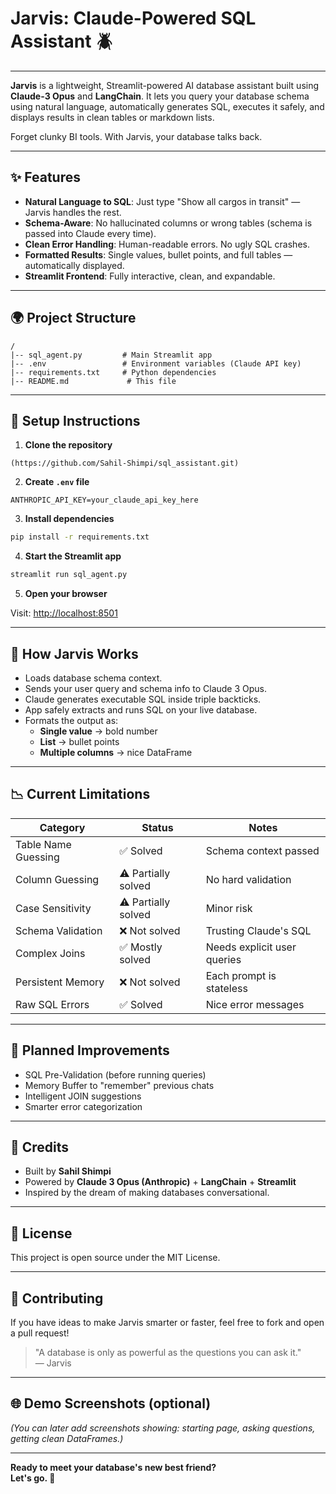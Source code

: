 # Jarvis: Claude-Powered SQL Assistant 🪲

---

**Jarvis** is a lightweight, Streamlit-powered AI database assistant built using **Claude-3 Opus** and **LangChain**. It lets you query your database schema using natural language, automatically generates SQL, executes it safely, and displays results in clean tables or markdown lists.

Forget clunky BI tools. With Jarvis, your database talks back.

---

## ✨ Features

- **Natural Language to SQL**: Just type "Show all cargos in transit" — Jarvis handles the rest.
- **Schema-Aware**: No hallucinated columns or wrong tables (schema is passed into Claude every time).
- **Clean Error Handling**: Human-readable errors. No ugly SQL crashes.
- **Formatted Results**: Single values, bullet points, and full tables — automatically displayed.
- **Streamlit Frontend**: Fully interactive, clean, and expandable.

---

## 🌍 Project Structure

```
/
|-- sql_agent.py         # Main Streamlit app
|-- .env                 # Environment variables (Claude API key)
|-- requirements.txt     # Python dependencies
|-- README.md             # This file
```

---

## 🚀 Setup Instructions

1. **Clone the repository**

```
(https://github.com/Sahil-Shimpi/sql_assistant.git)
```

2. **Create ****`.env`**** file**

```
ANTHROPIC_API_KEY=your_claude_api_key_here
```

3. **Install dependencies**

```bash
pip install -r requirements.txt
```

4. **Start the Streamlit app**

```bash
streamlit run sql_agent.py
```

5. **Open your browser**

Visit: [http://localhost:8501](http://localhost:8501)

---

## 🤖 How Jarvis Works

- Loads database schema context.
- Sends your user query and schema info to Claude 3 Opus.
- Claude generates executable SQL inside triple backticks.
- App safely extracts and runs SQL on your live database.
- Formats the output as:
  - **Single value** → bold number
  - **List** → bullet points
  - **Multiple columns** → nice DataFrame

---

## 📉 Current Limitations

| Category            | Status              | Notes                       |
| ------------------- | ------------------- | --------------------------- |
| Table Name Guessing | ✅ Solved            | Schema context passed       |
| Column Guessing     | ⚠️ Partially solved | No hard validation          |
| Case Sensitivity    | ⚠️ Partially solved | Minor risk                  |
| Schema Validation   | ❌ Not solved        | Trusting Claude's SQL       |
| Complex Joins       | ✅ Mostly solved     | Needs explicit user queries |
| Persistent Memory   | ❌ Not solved        | Each prompt is stateless    |
| Raw SQL Errors      | ✅ Solved            | Nice error messages         |

---

## 🚧 Planned Improvements

- SQL Pre-Validation (before running queries)
- Memory Buffer to "remember" previous chats
- Intelligent JOIN suggestions
- Smarter error categorization

---

## 🌟 Credits

- Built by **Sahil Shimpi**
- Powered by **Claude 3 Opus (Anthropic)** + **LangChain** + **Streamlit**
- Inspired by the dream of making databases conversational.

---

## 🚀 License

This project is open source under the MIT License.

---

## 🚀 Contributing

If you have ideas to make Jarvis smarter or faster, feel free to fork and open a pull request!

> "A database is only as powerful as the questions you can ask it."\
> — Jarvis

---

## 🌐 Demo Screenshots (optional)

*(You can later add screenshots showing: starting page, asking questions, getting clean DataFrames.)*

---

**Ready to meet your database's new best friend?**\
**Let's go. 🚀**

